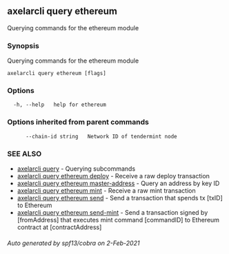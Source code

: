 ## axelarcli query ethereum

Querying commands for the ethereum module

### Synopsis

Querying commands for the ethereum module

```
axelarcli query ethereum [flags]
```

### Options

```
  -h, --help   help for ethereum
```

### Options inherited from parent commands

```
      --chain-id string   Network ID of tendermint node
```

### SEE ALSO

- [axelarcli query](axelarcli_query.md)	 - Querying subcommands
- [axelarcli query ethereum deploy](axelarcli_query_ethereum_deploy.md)	 - Receive a raw deploy transaction
- [axelarcli query ethereum master-address](axelarcli_query_ethereum_master-address.md)	 - Query an address by key ID
- [axelarcli query ethereum mint](axelarcli_query_ethereum_mint.md)	 - Receive a raw mint transaction
- [axelarcli query ethereum send](axelarcli_query_ethereum_send.md)	 - Send a transaction that spends tx \[txID\] to Ethereum
- [axelarcli query ethereum send-mint](axelarcli_query_ethereum_send-mint.md)	 - Send a transaction signed by \[fromAddress\] that executes mint command \[commandID\] to Ethereum contract at \[contractAddress\]

###### Auto generated by spf13/cobra on 2-Feb-2021
